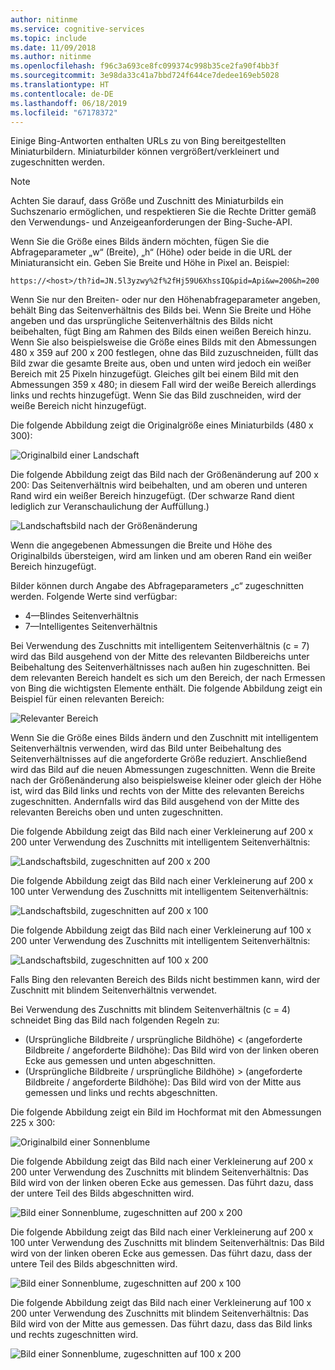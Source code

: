 ```yaml
---
author: nitinme
ms.service: cognitive-services
ms.topic: include
ms.date: 11/09/2018
ms.author: nitinme
ms.openlocfilehash: f96c3a693ce8fc099374c998b35ce2fa90f4bb3f
ms.sourcegitcommit: 3e98da33c41a7bbd724f644ce7dedee169eb5028
ms.translationtype: HT
ms.contentlocale: de-DE
ms.lasthandoff: 06/18/2019
ms.locfileid: "67178372"
---
```

Einige Bing-Antworten enthalten URLs zu von Bing bereitgestellten Miniaturbildern. Miniaturbilder können vergrößert/verkleinert und zugeschnitten werden. 

> [!NOTE]
> Achten Sie darauf, dass Größe und Zuschnitt des Miniaturbilds ein Suchszenario ermöglichen, und respektieren Sie die Rechte Dritter gemäß den Verwendungs- und Anzeigeanforderungen der Bing-Suche-API.


Wenn Sie die Größe eines Bilds ändern möchten, fügen Sie die Abfrageparameter „w“ (Breite), „h“ (Höhe) oder beide in die URL der Miniaturansicht ein. Geben Sie Breite und Höhe in Pixel an. Beispiel:  
  
`https://<host>/th?id=JN.5l3yzwy%2f%2fHj59U6XhssIQ&pid=Api&w=200&h=200`  
  
Wenn Sie nur den Breiten- oder nur den Höhenabfrageparameter angeben, behält Bing das Seitenverhältnis des Bilds bei. Wenn Sie Breite und Höhe angeben und das ursprüngliche Seitenverhältnis des Bilds nicht beibehalten, fügt Bing am Rahmen des Bilds einen weißen Bereich hinzu. Wenn Sie also beispielsweise die Größe eines Bilds mit den Abmessungen 480 x 359 auf 200 x 200 festlegen, ohne das Bild zuzuschneiden, füllt das Bild zwar die gesamte Breite aus, oben und unten wird jedoch ein weißer Bereich mit 25 Pixeln hinzugefügt. Gleiches gilt bei einem Bild mit den Abmessungen 359 x 480; in diesem Fall wird der weiße Bereich allerdings links und rechts hinzugefügt. Wenn Sie das Bild zuschneiden, wird der weiße Bereich nicht hinzugefügt.  

 
Die folgende Abbildung zeigt die Originalgröße eines Miniaturbilds (480 x 300):  
  
![Originalbild einer Landschaft](./media/cognitive-services-bing-resize-crop/bing-resize-crop-landscape.PNG)  
  
Die folgende Abbildung zeigt das Bild nach der Größenänderung auf 200 x 200: Das Seitenverhältnis wird beibehalten, und am oberen und unteren Rand wird ein weißer Bereich hinzugefügt. (Der schwarze Rand dient lediglich zur Veranschaulichung der Auffüllung.)  
  
![Landschaftsbild nach der Größenänderung](./media/cognitive-services-bing-resize-crop/bing-resize-crop-landscape-resized.PNG)  



Wenn die angegebenen Abmessungen die Breite und Höhe des Originalbilds übersteigen, wird am linken und am oberen Rand ein weißer Bereich hinzugefügt.  
  
Bilder können durch Angabe des Abfrageparameters „c“ zugeschnitten werden. Folgende Werte sind verfügbar:  
  
- 4&mdash;Blindes Seitenverhältnis  
- 7&mdash;Intelligentes Seitenverhältnis  
  
Bei Verwendung des Zuschnitts mit intelligentem Seitenverhältnis (c = 7) wird das Bild ausgehend von der Mitte des relevanten Bildbereichs unter Beibehaltung des Seitenverhältnisses nach außen hin zugeschnitten. Bei dem relevanten Bereich handelt es sich um den Bereich, der nach Ermessen von Bing die wichtigsten Elemente enthält. Die folgende Abbildung zeigt ein Beispiel für einen relevanten Bereich:  
  
![Relevanter Bereich](./media/cognitive-services-bing-resize-crop/bing-resize-crop-regionofinterest.PNG)

Wenn Sie die Größe eines Bilds ändern und den Zuschnitt mit intelligentem Seitenverhältnis verwenden, wird das Bild unter Beibehaltung des Seitenverhältnisses auf die angeforderte Größe reduziert. Anschließend wird das Bild auf die neuen Abmessungen zugeschnitten. Wenn die Breite nach der Größenänderung also beispielsweise kleiner oder gleich der Höhe ist, wird das Bild links und rechts von der Mitte des relevanten Bereichs zugeschnitten. Andernfalls wird das Bild ausgehend von der Mitte des relevanten Bereichs oben und unten zugeschnitten.  
  
 
Die folgende Abbildung zeigt das Bild nach einer Verkleinerung auf 200 x 200 unter Verwendung des Zuschnitts mit intelligentem Seitenverhältnis:  
  
![Landschaftsbild, zugeschnitten auf 200 x 200](./media/cognitive-services-bing-resize-crop/bing-resize-crop-landscape200x200c7.PNG)
  
Die folgende Abbildung zeigt das Bild nach einer Verkleinerung auf 200 x 100 unter Verwendung des Zuschnitts mit intelligentem Seitenverhältnis:  
   
![Landschaftsbild, zugeschnitten auf 200 x 100](./media/cognitive-services-bing-resize-crop/bing-resize-crop-landscape200x100c7.PNG)
  
Die folgende Abbildung zeigt das Bild nach einer Verkleinerung auf 100 x 200 unter Verwendung des Zuschnitts mit intelligentem Seitenverhältnis:  
  
![Landschaftsbild, zugeschnitten auf 100 x 200](./media/cognitive-services-bing-resize-crop/bing-resize-crop-landscape100x200c7.PNG)



Falls Bing den relevanten Bereich des Bilds nicht bestimmen kann, wird der Zuschnitt mit blindem Seitenverhältnis verwendet.  
  
Bei Verwendung des Zuschnitts mit blindem Seitenverhältnis (c = 4) schneidet Bing das Bild nach folgenden Regeln zu:  
  
- (Ursprüngliche Bildbreite / ursprüngliche Bildhöhe) < (angeforderte Bildbreite / angeforderte Bildhöhe): Das Bild wird von der linken oberen Ecke aus gemessen und unten abgeschnitten.  
- (Ursprüngliche Bildbreite / ursprüngliche Bildhöhe) > (angeforderte Bildbreite / angeforderte Bildhöhe): Das Bild wird von der Mitte aus gemessen und links und rechts abgeschnitten.  



Die folgende Abbildung zeigt ein Bild im Hochformat mit den Abmessungen 225 x 300:  
  
![Originalbild einer Sonnenblume](./media/cognitive-services-bing-resize-crop/bing-resize-crop-sunflower.PNG)
  
Die folgende Abbildung zeigt das Bild nach einer Verkleinerung auf 200 x 200 unter Verwendung des Zuschnitts mit blindem Seitenverhältnis: Das Bild wird von der linken oberen Ecke aus gemessen. Das führt dazu, dass der untere Teil des Bilds abgeschnitten wird.  
  
![Bild einer Sonnenblume, zugeschnitten auf 200 x 200](./media/cognitive-services-bing-resize-crop/bing-resize-crop-sunflower200x200c4.PNG)
  
Die folgende Abbildung zeigt das Bild nach einer Verkleinerung auf 200 x 100 unter Verwendung des Zuschnitts mit blindem Seitenverhältnis: Das Bild wird von der linken oberen Ecke aus gemessen. Das führt dazu, dass der untere Teil des Bilds abgeschnitten wird.  
  
![Bild einer Sonnenblume, zugeschnitten auf 200 x 100](./media/cognitive-services-bing-resize-crop/bing-resize-crop-sunflower200x100c4.PNG)
  
Die folgende Abbildung zeigt das Bild nach einer Verkleinerung auf 100 x 200 unter Verwendung des Zuschnitts mit blindem Seitenverhältnis: Das Bild wird von der Mitte aus gemessen. Das führt dazu, dass das Bild links und rechts zugeschnitten wird.  
  
![Bild einer Sonnenblume, zugeschnitten auf 100 x 200](./media/cognitive-services-bing-resize-crop/bing-resize-crop-sunflower100x200c4.PNG)

